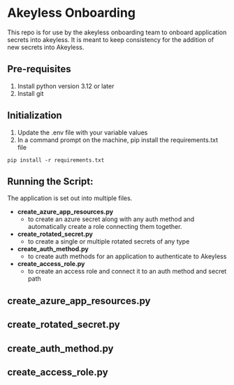 Akeyless Onboarding
=======
This repo is for use by the akeyless onboarding team to onboard application secrets into akeyless. It is meant to keep 
consistency for the addition of new secrets into Akeyless.

Pre-requisites
-----------
1. Install python version 3.12 or later
2. Install git

Initialization
-----------
1. Update the .env file with your variable values
2. In a command prompt on the machine, pip install the requirements.txt file
```
pip install -r requirements.txt
```

Running the Script:
-----------
The application is set out into multiple files.
- **create_azure_app_resources.py** 
  - to create an azure secret along with any auth method and automatically create a role connecting them together.
- **create_rotated_secret.py** 
  - to create a single or multiple rotated secrets of any type
- **create_auth_method.py** 
  - to create auth methods for an application to authenticate to Akeyless
- **create_access_role.py** 
  - to create an access role and connect it to an auth method and secret path

create_azure_app_resources.py
-----------

create_rotated_secret.py
-----------
create_auth_method.py
-----------
create_access_role.py
-----------